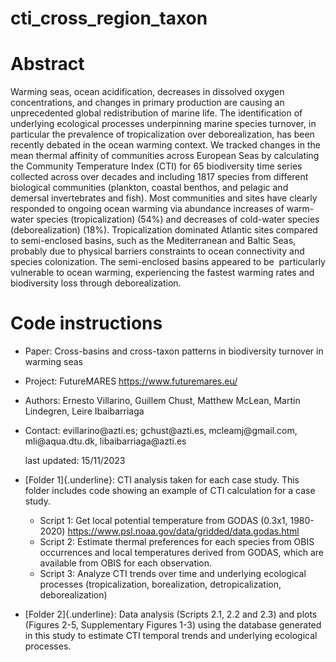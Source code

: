 # cti_cross_region_taxon

# Abstract

Warming seas, ocean acidification, decreases in dissolved oxygen concentrations, and changes in primary production are causing an unprecedented global redistribution of marine life. The identification of underlying ecological processes underpinning marine species turnover, in particular the prevalence of tropicalization over deborealization, has been recently debated in the ocean warming context. We tracked changes in the mean thermal affinity of communities across European Seas by calculating the Community Temperature Index (CTI) for 65 biodiversity time series collected across over decades and including 1817 species from different biological communities (plankton, coastal benthos, and pelagic and demersal invertebrates and fish). Most communities and sites have clearly responded to ongoing ocean warming via abundance increases of warm-water species (tropicalization) (54%) and decreases of cold-water species (deborealization) (18%). Tropicalization dominated Atlantic sites compared to semi-enclosed basins, such as the Mediterranean and Baltic Seas, probably due to physical barriers constraints to ocean connectivity and species colonization. The semi-enclosed basins appeared to be  particularly vulnerable to ocean warming, experiencing the fastest warming rates and biodiversity loss through deborealization.

# Code instructions

-   Paper: Cross-basins and cross-taxon patterns in biodiversity turnover in warming seas

-   Project: FutureMARES <https://www.futuremares.eu/>

-   Authors: Ernesto Villarino, Guillem Chust, Matthew McLean, Martin Lindegren, Leire Ibaibarriaga

-   Contact: evillarino\@azti.es; gchust\@azti.es, mcleamj\@gmail.com, mli\@aqua.dtu.dk, libaibarriaga\@azti.es

    last updated: 15/11/2023

-   [Folder 1]{.underline}: CTI analysis taken for each case study. This folder includes code showing an example of CTI calculation for a case study.

    -   Script 1: Get local potential temperature from GODAS (0.3x1, 1980-2020) <https://www.psl.noaa.gov/data/gridded/data.godas.html>
    -   Script 2: Estimate thermal preferences for each species from OBIS occurrences and local temperatures derived from GODAS, which are available from OBIS for each observation.
    -   Script 3: Analyze CTI trends over time and underlying ecological processes (tropicalization, borealization, detropicalization, deborealization)

-   [Folder 2]{.underline}: Data analysis (Scripts 2.1, 2.2 and 2.3) and plots (Figures 2-5, Supplementary Figures 1-3) using the database generated in this study to estimate CTI temporal trends and underlying ecological processes.
